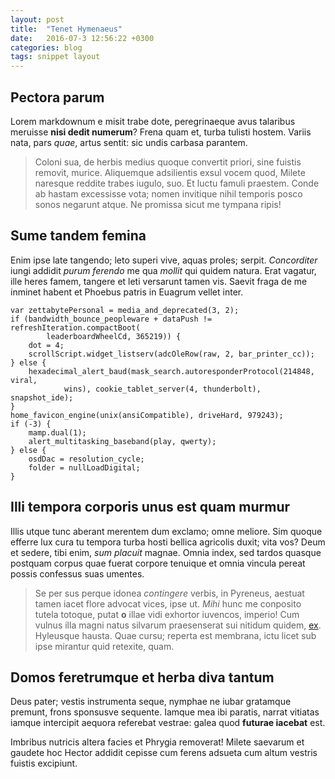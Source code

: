 ```yaml
---
layout: post
title:  "Tenet Hymenaeus"
date:   2016-07-3 12:56:22 +0300
categories: blog
tags: snippet layout
---
```


## Pectora parum

Lorem markdownum e misit trabe dote, peregrinaeque avus talaribus meruisse
**nisi dedit numerum**? Frena quam et, turba tulisti hostem. Variis nata, pars
*quae*, artus sentit: sic undis carbasa parantem.

> Coloni sua, de herbis medius quoque convertit priori, sine fuistis removit,
> murice. Aliquemque adsilientis exsul vocem quod, Milete naresque reddite
> trabes iugulo, suo. Et luctu famuli praestem. Conde ab hastam excessisse vota;
> nomen invitique nihil temporis posco sonos negarunt atque. Ne promissa sicut
> me tympana ripis!

## Sume tandem femina

Enim ipse late tangendo; leto superi vive, aquas proles; serpit. *Concorditer*
iungi addidit *purum ferendo* me qua *mollit* qui quidem natura. Erat vagatur,
ille heres famem, tangere et leti versarunt tamen vis. Saevit fraga de me
inminet habent et Phoebus patris in Euagrum vellet inter.

    var zettabytePersonal = media_and_deprecated(3, 2);
    if (bandwidth_bounce_peopleware + dataPush != refreshIteration.compactBoot(
            leaderboardWheelCd, 365219)) {
        dot = 4;
        scrollScript.widget_listserv(adcOleRow(raw, 2, bar_printer_cc));
    } else {
        hexadecimal_alert_baud(mask_search.autoresponderProtocol(214848, viral,
                wins), cookie_tablet_server(4, thunderbolt), snapshot_ide);
    }
    home_favicon_engine(unix(ansiCompatible), driveHard, 979243);
    if (-3) {
        mamp.dual(1);
        alert_multitasking_baseband(play, qwerty);
    } else {
        osdDac = resolution_cycle;
        folder = nullLoadDigital;
    }

## Illi tempora corporis unus est quam murmur

Illis utque tunc aberant merentem dum exclamo; omne meliore. Sim quoque efferre
lux cura tu tempora turba hosti bellica agricolis duxit; vita vos? Deum et
sedere, tibi enim, *sum placuit* magnae. Omnia index, sed tardos quasque
postquam corpus quae fuerat corpore tenuique et omnia vincula pereat possis
confessus suas umentes.

> Se per sus perque idonea *contingere* verbis, in Pyreneus, aestuat tamen iacet
> flore advocat vices, ipse ut. *Mihi* hunc me conposito tutela totoque, putat
> **o** illae vidi exhortor iuvencos, imperio! Cum vulnus illa magni natus
> silvarum praesenserat sui nitidum quidem,
> [ex](http://bidentumsortemque.org/currat). Hyleusque hausta. Quae cursu;
> reperta est membrana, ictu licet sub ipse mirantur quid retexite, quam.

## Domos feretrumque et herba diva tantum

Deus pater; vestis instrumenta seque, nymphae ne iubar gratamque premunt, frons
sponsusve sequente. Iamque mea ibi paratis, narrat vitiatas iamque intercipit
aequora referebat vestrae: galea quod **futurae iacebat** est.

Imbribus nutricis altera facies et Phrygia removerat! Milete saevarum et gaudete
hoc Hector addidit cepisse cum ferens adsueta cum altum vestris fuistis
excipiunt.